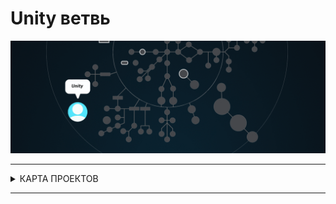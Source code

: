 # Unity ветвь #


![unity branch](./unity.gif)

---

<details>
<summary> КАРТА ПРОЕКТОВ </summary>

![map Holy_Graph](../Holy_Graph.png)

</details>

---


